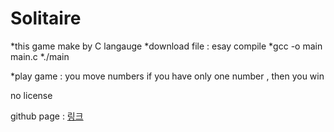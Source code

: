 # Solitaire
*this game make by C langauge
*download file :  esay compile
*gcc -o main main.c *./main

*play game :  you move numbers
 if you have only one number , then you win

no license

github page : [링크](https://sand621.github.io/Solitaire/)
